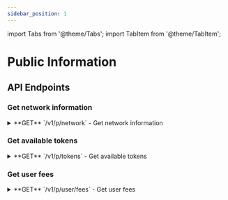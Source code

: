 ```yaml
---
sidebar_position: 1
---
```


import Tabs from '@theme/Tabs';
import TabItem from '@theme/TabItem';

# Public Information

## API Endpoints

### Get network information

<div className="api-endpoints-grid">

<details className="api-endpoint">
<summary className="api-endpoint-header">
  <span className="api-method-get">**GET**</span> `/v1/p/network` - Get network information
</summary>

**Code Example:**
<Tabs>
<TabItem value="http" label="HTTP" default>

```bash
curl -X GET /v1/p/network?chainId=1
```

</TabItem>
<TabItem value="python" label="Python">

```python
import requests

url = "https://mainnet.app.ethgas.com/api/v1/p/network"

params = {
    'chainId': 1
}

headers = {}

response = requests.get(url, headers=headers, params=params)

print(response.text)
```

</TabItem>
</Tabs>

**Request Parameters:**

| Parameter | Required | Type | Description |
| --- | --- | --- | --- |
| chainId | YES | integer | Chain ID |

**Response Body:**

| Name | Type | Description |
| --- | --- | --- |
| network | object | Block chain details |
| └ networkId | integer | Unique ID for the blockchain network assigned by ETHGas, assigned by ETHGas:Currently only Ethereum (Chain ID 1) is supported. |
| └ chainId | integer | Unique ID for the chain:Currently only Ethereum (Chain ID 1) is supported. |
| └ name | string | Name of the blockchain network (e.g. Ethereum) |
| └ enable | boolean | Whether this chain is enabled within ETHGas:This should always return true. |
| └ visible | boolean | Whether this chain is visible on ETHGas:This should always return true. |

</details>

### Get available tokens

<details className="api-endpoint">
<summary className="api-endpoint-header">
  <span className="api-method-get">**GET**</span> `/v1/p/tokens` - Get available tokens
</summary>

**Code Example:**
<Tabs>
<TabItem value="http" label="HTTP" default>

```bash
curl -X GET /v1/p/tokens
```

</TabItem>
<TabItem value="python" label="Python">

```python
import requests

url = "https://mainnet.app.ethgas.com/api/v1/p/tokens"

headers = {}

response = requests.get(url, headers=headers)

print(response.text)
```

</TabItem>
</Tabs>

**Response Body:**

| Name | Type | Description |
| --- | --- | --- |
| tokens | object[] | List of token objects |
| └ tokenId | integer | ETHGas Token ID - see [Token IDs](/docs/reference/lookup-tables#token-ids) |
| └ code | string | Token code - see [Token IDs](/docs/reference/lookup-tables#token-ids) |
| └ name | string | Token name - see [Token IDs](/docs/reference/lookup-tables#token-ids) |
| └ tokenAddress | string | Token chain address |
| └ decimals | integer | Number of decimal precision for this token |
| └ withdrawFee | string | Withdrawal fee (in number of tokens) |
| └ price | string | Latest token price |

</details>

### Get user fees

<details className="api-endpoint">
<summary className="api-endpoint-header">
  <span className="api-method-get">**GET**</span> `/v1/p/user/fees` - Get user fees
</summary>

**Code Example:**
<Tabs>
<TabItem value="http" label="HTTP" default>

```bash
curl -X GET /v1/p/user/fees
```

</TabItem>
<TabItem value="python" label="Python">

```python
import requests

url = "https://mainnet.app.ethgas.com/api/v1/p/user/fees"

headers = {}

response = requests.get(url, headers=headers)

print(response.text)
```

</TabItem>
</Tabs>

**Response Body:**

| Name | Type | Description |
| --- | --- | --- |
| buyFeeRate | BigDecimal | Percentage fees charged for buy transaction |
| primarySellFeeRate | BigDecimal | Percentage fees charged for first time sell transaction |
| secondarySellFeeRate | BigDecimal | Percentage fees charged for subsequent sell transaction |

</details>

</div>
